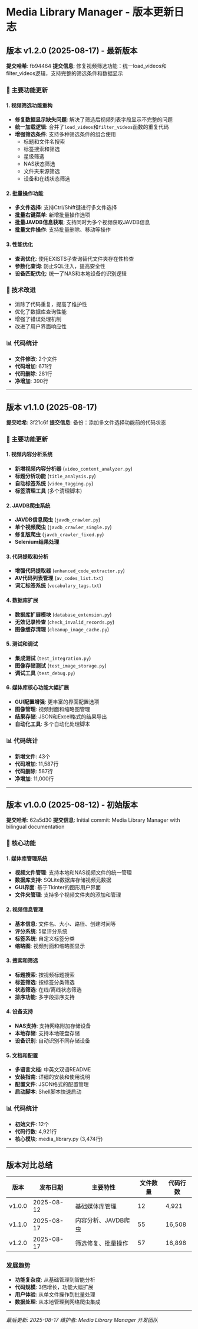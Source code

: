 # Media Library Manager - 版本更新日志

## 版本 v1.2.0 (2025-08-17) - 最新版本
**提交哈希**: fb94464
**提交信息**: 修复视频筛选功能：统一load_videos和filter_videos逻辑，支持完整的筛选条件和数据显示

### 🚀 主要功能更新

#### 1. 视频筛选功能重构
- **修复数据显示缺失问题**: 解决了筛选后视频列表字段显示不完整的问题
- **统一加载逻辑**: 合并了`load_videos`和`filter_videos`函数的重复代码
- **增强筛选条件**: 支持多种筛选条件的组合使用
  - 标题和文件名搜索
  - 标签搜索和筛选
  - 星级筛选
  - NAS状态筛选
  - 文件夹来源筛选
  - 设备和在线状态筛选

#### 2. 批量操作功能
- **多文件选择**: 支持Ctrl/Shift键进行多文件选择
- **批量右键菜单**: 新增批量操作选项
- **批量JAVDB信息获取**: 支持同时为多个视频获取JAVDB信息
- **批量文件操作**: 支持批量删除、移动等操作

#### 3. 性能优化
- **查询优化**: 使用EXISTS子查询替代文件夹存在性检查
- **参数化查询**: 防止SQL注入，提高安全性
- **设备匹配优化**: 统一了NAS和本地设备的识别逻辑

### 🔧 技术改进
- 消除了代码重复，提高了维护性
- 优化了数据库查询性能
- 增强了错误处理机制
- 改进了用户界面响应性

### 📊 代码统计
- **文件修改**: 2个文件
- **代码增加**: 671行
- **代码删除**: 281行
- **净增加**: 390行

---

## 版本 v1.1.0 (2025-08-17)
**提交哈希**: 3f21c6f
**提交信息**: 备份：添加多文件选择功能前的代码状态

### 🚀 主要功能更新

#### 1. 视频内容分析系统
- **新增视频内容分析器** (`video_content_analyzer.py`)
- **标题分析功能** (`title_analysis.py`)
- **自动标签系统** (`video_tagging.py`)
- **标签清理工具** (多个清理脚本)

#### 2. JAVDB爬虫系统
- **JAVDB信息爬虫** (`javdb_crawler.py`)
- **单个视频爬虫** (`javdb_crawler_single.py`)
- **修复版爬虫** (`javdb_crawler_fixed.py`)
- **Selenium结果处理**

#### 3. 代码提取和分析
- **增强代码提取器** (`enhanced_code_extractor.py`)
- **AV代码列表管理** (`av_codes_list.txt`)
- **词汇标签系统** (`vocabulary_tags.txt`)

#### 4. 数据库扩展
- **数据库扩展模块** (`database_extension.py`)
- **无效记录检查** (`check_invalid_records.py`)
- **图像缓存清理** (`cleanup_image_cache.py`)

#### 5. 测试和调试
- **集成测试** (`test_integration.py`)
- **图像存储测试** (`test_image_storage.py`)
- **调试工具** (`test_debug.py`)

#### 6. 媒体库核心功能大幅扩展
- **GUI配置增强**: 更丰富的界面配置选项
- **图像管理**: 视频封面和缩略图管理
- **结果存储**: JSON和Excel格式的结果导出
- **自动化工具**: 多个自动化处理脚本

### 📊 代码统计
- **新增文件**: 43个
- **代码增加**: 11,587行
- **代码删除**: 587行
- **净增加**: 11,000行

---

## 版本 v1.0.0 (2025-08-12) - 初始版本
**提交哈希**: 62a5d30
**提交信息**: Initial commit: Media Library Manager with bilingual documentation

### 🚀 核心功能

#### 1. 媒体库管理系统
- **视频文件管理**: 支持本地和NAS视频文件的统一管理
- **数据库支持**: SQLite数据库存储视频元数据
- **GUI界面**: 基于Tkinter的图形用户界面
- **文件夹管理**: 支持多个视频文件夹的添加和管理

#### 2. 视频信息管理
- **基本信息**: 文件名、大小、路径、创建时间等
- **评分系统**: 5星评分系统
- **标签系统**: 自定义标签分类
- **缩略图**: 视频封面和缩略图显示

#### 3. 搜索和筛选
- **标题搜索**: 按视频标题搜索
- **标签筛选**: 按标签分类筛选
- **状态筛选**: 在线/离线状态筛选
- **排序功能**: 多字段排序支持

#### 4. 设备支持
- **NAS支持**: 支持网络附加存储设备
- **本地存储**: 支持本地硬盘存储
- **设备识别**: 自动识别不同存储设备

#### 5. 文档和配置
- **多语言文档**: 中英文双语README
- **安装指南**: 详细的安装和使用说明
- **配置文件**: JSON格式的配置管理
- **启动脚本**: Shell脚本快速启动

### 📊 代码统计
- **初始文件**: 12个
- **代码行数**: 4,921行
- **核心模块**: media_library.py (3,474行)

---

## 版本对比总结

| 版本 | 发布日期 | 主要特性 | 文件数量 | 代码行数 |
|------|----------|----------|----------|----------|
| v1.0.0 | 2025-08-12 | 基础媒体库管理 | 12 | 4,921 |
| v1.1.0 | 2025-08-17 | 内容分析、JAVDB爬虫 | 55 | 16,508 |
| v1.2.0 | 2025-08-17 | 筛选修复、批量操作 | 57 | 16,898 |

### 发展趋势
- **功能复杂度**: 从基础管理到智能分析
- **代码规模**: 3倍增长，功能大幅扩展
- **用户体验**: 从单文件操作到批量处理
- **数据处理**: 从本地管理到网络爬虫集成

---

*最后更新: 2025-08-17*
*维护者: Media Library Manager 开发团队*